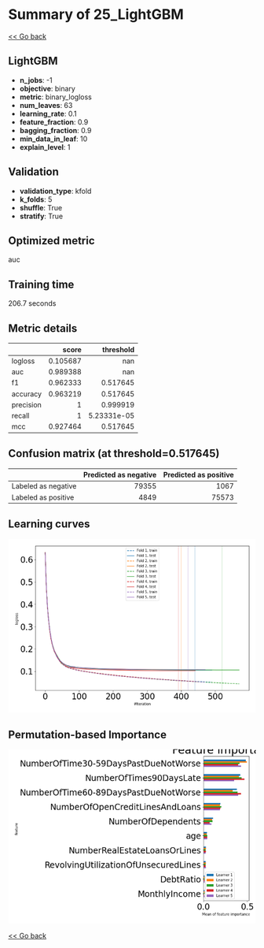 # Summary of 25_LightGBM

[<< Go back](../README.md)


## LightGBM
- **n_jobs**: -1
- **objective**: binary
- **metric**: binary_logloss
- **num_leaves**: 63
- **learning_rate**: 0.1
- **feature_fraction**: 0.9
- **bagging_fraction**: 0.9
- **min_data_in_leaf**: 10
- **explain_level**: 1

## Validation
 - **validation_type**: kfold
 - **k_folds**: 5
 - **shuffle**: True
 - **stratify**: True

## Optimized metric
auc

## Training time

206.7 seconds

## Metric details
|           |    score |     threshold |
|:----------|---------:|--------------:|
| logloss   | 0.105687 | nan           |
| auc       | 0.989388 | nan           |
| f1        | 0.962333 |   0.517645    |
| accuracy  | 0.963219 |   0.517645    |
| precision | 1        |   0.999919    |
| recall    | 1        |   5.23331e-05 |
| mcc       | 0.927464 |   0.517645    |


## Confusion matrix (at threshold=0.517645)
|                     |   Predicted as negative |   Predicted as positive |
|:--------------------|------------------------:|------------------------:|
| Labeled as negative |                   79355 |                    1067 |
| Labeled as positive |                    4849 |                   75573 |

## Learning curves
![Learning curves](learning_curves.png)

## Permutation-based Importance
![Permutation-based Importance](permutation_importance.png)

[<< Go back](../README.md)
